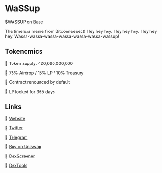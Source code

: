 # WaSSup

$WASSUP on Base

The timeless meme from Bitconneeeect!
Hey hey hey. Hey hey hey. Hey hey hey.
Wassa-wassa-wassa-wassa-wassa-wassa-wassup!

## Tokenomics
🎤 Token supply: 420,690,000,000

🎤 75% Airdrop / 15% LP / 10% Treasury

🎤 Contract renounced by default

🎤 LP locked for 365 days

## Links
🎤 [Website](https://wassup.meme)

🎤 [Twitter](https://twitter.com/WASSUPonBASE)

🎤 [Telegram](https://t.me/wassup_on_base)

🎤 [Buy on Uniswap](https://app.uniswap.org/swap?inputCurrency=ETH&outputCurrency=0x3339E8800Aa7233060741046650797B8723A2954&chain=base)

🎤 [DexScreener](https://dexscreener.com/base/0x3339E8800Aa7233060741046650797B8723A2954)

🎤 [DexTools](https://www.dextools.io/app/en/base/pair-explorer/0x7D7CB63e100894A96dfB8Acb6d1734A670A2e718)
